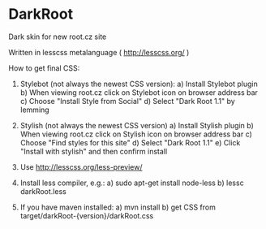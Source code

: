 # DarkRoot
Dark skin for new root.cz site

Written in lesscss metalanguage ( http://lesscss.org/ )

How to get final CSS:

1) Stylebot (not always the newest CSS version):
a) Install Stylebot plugin
b) When viewing root.cz click on Stylebot icon on browser address bar
c) Choose "Install Style from Social"
d) Select "Dark Root 1.1" by lemming

2) Stylish (not always the newest CSS version)
a) Install Stylish plugin
b) When viewing root.cz click on Stylish icon on browser address bar
c) Choose "Find styles for this site"
d) Select "Dark Root 1.1"
e) Click "Install with stylish" and then confirm install

3) Use http://lesscss.org/less-preview/

4) Install less compiler, e.g.:
a) sudo apt-get install node-less
b) lessc darkRoot.less

5) If you have maven installed:
a) mvn install
b) get CSS from target/darkRoot-{version}/darkRoot.css
